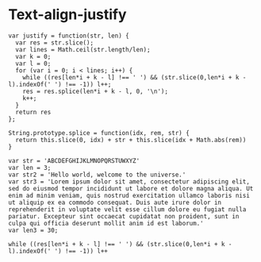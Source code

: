 # Text-align-justify
    var justify = function(str, len) {
      var res = str.slice();
      var lines = Math.ceil(str.length/len);
      var k = 0;
      var l = 0;
      for (var i = 0; i < lines; i++) {
        while ((res[len*i + k - l] !== ' ') && (str.slice(0,len*i + k - l).indexOf(' ') !== -1)) l++;
        res = res.splice(len*i + k - l, 0, '\n');
        k++;
      }
      return res
    };

    String.prototype.splice = function(idx, rem, str) {
      return this.slice(0, idx) + str + this.slice(idx + Math.abs(rem))
    }

    var str = 'ABCDEFGHIJKLMNOPQRSTUWXYZ'
    var len = 3;
    var str2 = 'Hello world, welcome to the universe.'
    var str3 = 'Lorem ipsum dolor sit amet, consectetur adipiscing elit, sed do eiusmod tempor incididunt ut labore et dolore magna aliqua. Ut enim ad minim veniam, quis nostrud exercitation ullamco laboris nisi ut aliquip ex ea commodo consequat. Duis aute irure dolor in reprehenderit in voluptate velit esse cillum dolore eu fugiat nulla pariatur. Excepteur sint occaecat cupidatat non proident, sunt in culpa qui officia deserunt mollit anim id est laborum.'
    var len3 = 30;

    while ((res[len*i + k - l] !== ' ') && (str.slice(0,len*i + k - l).indexOf(' ') !== -1)) l++
